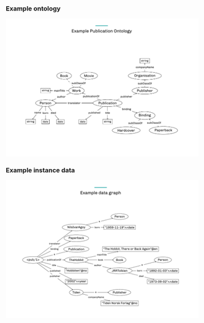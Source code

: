 ### Example ontology
![TBox](https://github.com/veleda/shacl-masterclass/blob/main/data/KGC%202021/tbox.png "TBox")

### Example instance data
![ABox](https://github.com/veleda/shacl-masterclass/blob/main/data/KGC%202021/abox.png "ABox")
